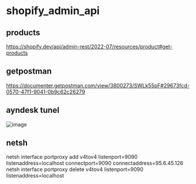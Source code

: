 # shopify_admin_api

## products
https://shopify.dev/api/admin-rest/2022-07/resources/product#get-products

## getpostman
https://documenter.getpostman.com/view/3800273/SWLk55pF#29673fcd-0570-47f1-9041-0b9c62c26279

## ayndesk tunel
![image](https://user-images.githubusercontent.com/5873252/185813888-5915c9bb-cf3b-4f86-8a92-859228ca34f1.png)

## netsh
netsh interface portproxy add v4tov4 listenport=9090 listenaddress=localhost connectport=9090 connectaddress=95.6.45.126
netsh interface portproxy delete v4tov4 listenport=9090 listenaddress=localhost
